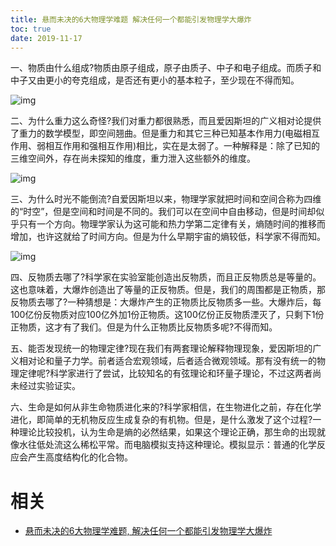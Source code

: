 ```yaml
---
title: 悬而未决的6大物理学难题 解决任何一个都能引发物理学大爆炸
toc: true
date: 2019-11-17
---
```

一、物质由什么组成?物质由原子组成，原子由质子、中子和电子组成。而质子和中子又由更小的夸克组成，是否还有更小的基本粒子，至少现在不得而知。

![img](https://mmbiz.qpic.cn/mmbiz_jpg/weEpfUmzPsbo36ol3iaoqpE4lAt29npyQRGSP0oqty4YcuSlEPrnYemNIfTa9oYbxialpWvVzJw19d3A0FZiam2Ow/640?wx_fmt=jpeg&tp=webp&wxfrom=5&wx_lazy=1&wx_co=1)

二、为什么重力这么奇怪?我们对重力都很熟悉，而且爱因斯坦的广义相对论提供了重力的数学模型，即空间翘曲。但是重力和其它三种已知基本作用力(电磁相互作用、弱相互作用和强相互作用)相比，实在是太弱了。一种解释是：除了已知的三维空间外，存在尚未探知的维度，重力泄入这些额外的维度。

![img](https://mmbiz.qpic.cn/mmbiz_jpg/weEpfUmzPsbo36ol3iaoqpE4lAt29npyQvPFRiaecsWCBgAhtWg8LHUZF9nWRTtJ0022jMicOPkiaGkIuQ8ahPbcCQ/640?wx_fmt=jpeg&tp=webp&wxfrom=5&wx_lazy=1&wx_co=1)

三、为什么时光不能倒流?自爱因斯坦以来，物理学家就把时间和空间合称为四维的“时空”，但是空间和时间是不同的。我们可以在空间中自由移动，但是时间却似乎只有一个方向。物理学家认为这可能和热力学第二定律有关，熵随时间的推移而增加，也许这就给了时间方向。但是为什么早期宇宙的熵较低，科学家不得而知。

![img](https://mmbiz.qpic.cn/mmbiz_jpg/weEpfUmzPsbo36ol3iaoqpE4lAt29npyQS6yiaKBPtm7iaxKcKC7VoAgFUSN35cl6asLuJH9YCqoM07yNZGxpSW5A/640?wx_fmt=jpeg&tp=webp&wxfrom=5&wx_lazy=1&wx_co=1)

四、反物质去哪了?科学家在实验室能创造出反物质，而且正反物质总是等量的。这也意味着，大爆炸创造出了等量的正反物质。但是，我们的周围都是正物质，那反物质去哪了?一种猜想是：大爆炸产生的正物质比反物质多一些。大爆炸后，每100亿份反物质对应100亿外加1份正物质。这100亿份正反物质湮灭了，只剩下1份正物质，这才有了我们。但是为什么正物质比反物质多呢?不得而知。

五、能否发现统一的物理定律?现在我们有两套理论解释物理现象，爱因斯坦的广义相对论和量子力学。前者适合宏观领域，后者适合微观领域。那有没有统一的物理定律呢?科学家进行了尝试，比较知名的有弦理论和环量子理论，不过这两者尚未经过实验证实。

六、生命是如何从非生命物质进化来的?科学家相信，在生物进化之前，存在化学进化，即简单的无机物反应生成复杂的有机物。但是，是什么激发了这个过程?一种理论比较投机，认为生命是熵的必然结果，如果这个理论正确，那生命的出现就像水往低处流这么稀松平常。而电脑模拟支持这种理论。模拟显示：普通的化学反应会产生高度结构化的化合物。

# 相关

- [悬而未决的6大物理学难题, 解决任何一个都能引发物理学大爆炸](https://mp.weixin.qq.com/s?__biz=MzU1NzAzOTU4MQ==&mid=2247484636&idx=8&sn=6e2c6b691675296630443fb227b92bc5&chksm=fc3aae6ecb4d2778b5d877db2e1705dc714a786f7f31c42d1502d3d476ffcdac7e35fc0fc9b9&mpshare=1&scene=1&srcid=082589A1tC4jFYK7bsWh8sBW#rd)
